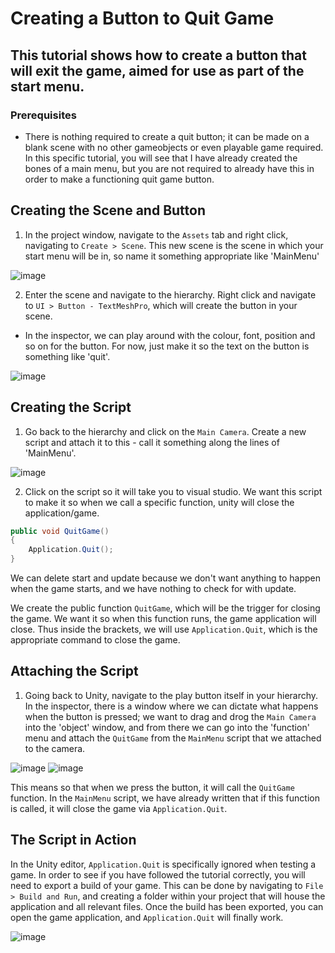 # Creating a Button to Quit Game
## This tutorial shows how to create a button that will exit the game, aimed for use as part of the start menu.
### Prerequisites
- There is nothing required to create a quit button; it can be made on a blank scene with no other gameobjects or even playable game required. In this specific tutorial, you will see that I have already created the bones of a main menu, but you are not required to already have this in order to make a functioning quit game button.

## Creating the Scene and Button
1) In the project window, navigate to the `Assets` tab and right click, navigating to `Create > Scene`. This new scene is the scene in which your start menu will be in, so name it something appropriate like 'MainMenu'

![image](https://github.com/user-attachments/assets/8cede149-d9a6-4910-9ef8-728750eb7a94)

2) Enter the scene and navigate to the hierarchy. Right click and navigate to `UI > Button - TextMeshPro`, which will create the button in your scene.
  - In the inspector, we can play around with the colour, font, position and so on for the button. For now, just make it so the text on the button is something like 'quit'. 

![image](https://github.com/user-attachments/assets/34b54efa-84c6-46f6-82ac-832f79aed1be)


## Creating the Script
1) Go back to the hierarchy and click on the `Main Camera`. Create a new script and attach it to this - call it something along the lines of 'MainMenu'.

![image](https://github.com/user-attachments/assets/62069091-151e-45ed-b959-98de81b9d69b)

2) Click on the script so it will take you to visual studio. We want this script to make it so when we call a specific function, unity will close the application/game. 

```c#
public void QuitGame()
{
    Application.Quit();
}
```

We can delete start and update because we don't want anything to happen when the game starts, and we have nothing to check for with update.

We create the public function `QuitGame`, which will be the trigger for closing the game. We want it so when this function runs, the game application will close. Thus inside the brackets, we will use `Application.Quit`, which is the appropriate command to close the game.


## Attaching the Script

1) Going back to Unity, navigate to the play button itself in your hierarchy. In the inspector, there is a window where we can dictate what happens when the button is pressed; we want to drag and drog the `Main Camera` into the 'object' window, and from there we can go into the 'function' menu and attach the `QuitGame` from the `MainMenu` script that we attached to the camera.

![image](https://github.com/user-attachments/assets/c91e8f59-d786-4c6c-9a42-77a1b230e277) ![image](https://github.com/user-attachments/assets/7700d177-5d1e-4d12-a1cd-ed362680ce45)


This means so that when we press the button, it will call the `QuitGame` function. In the `MainMenu` script, we have already written that if this function is called, it will close the game via `Application.Quit`.

## The Script in Action
In the Unity editor, `Application.Quit` is specifically ignored when testing a game. In order to see if you have followed the tutorial correctly, you will need to export a build of your game. This can be done by navigating to `File > Build and Run`, and creating a folder within your project that will house the application and all relevant files. Once the build has been exported, you can open the game application, and `Application.Quit` will finally work.

![image](https://github.com/user-attachments/assets/38ce3b30-c11e-47cc-ba6f-f0088f0b8a58)

